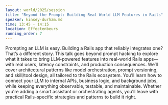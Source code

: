 ```yaml
---
layout: world/2025/session
title: "Beyond the Prompt: Building Real-World LLM Features in Rails"
speaker: kinsey-durham.md
time: 13:45 - 14:15
location: Effectenbeurs
running_order: 7
---
```


Prompting an LLM is easy. Building a Rails app that reliably integrates one? That’s a different story. This talk goes beyond prompt hacking to explore what it takes to bring LLM-powered features into real-world Rails apps—with real users, latency constraints, and production consequences. We’ll cover architectural patterns like model orchestration, prompt versioning, and skill/tool design, all tailored to the Rails ecosystem. You’ll learn how to connect your LLM to internal APIs, business logic, and background jobs, while keeping everything observable, testable, and maintainable. Whether you're adding a smart assistant or orchestrating agents, you’ll leave with practical Rails-specific strategies and patterns to build it right.
